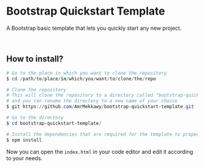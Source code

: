 # Bootstrap Quickstart Template

A Bootstrap basic template that lets you quickly start any new project.

<br>

## How to install?

```powershell
# Go to the place in which you want to clone the repository
$ cd /path/to/place/in/which/you/want/to/clone/the/repo

# Clone the repository
# This will clone the repository to a directory called "bootstrap-quickstart-template", 
# and you can rename the directory to a new name of your choice
$ git https://github.com/AmrMekkawy/bootstrap-quickstart-template.git

# Go to the directory
$ cd bootstrap-quickstart-template/

# Install the dependencies that are required for the template to properly work
$ npm install
```

Now you can open the `index.html` in your code editor and edit it according to your needs.